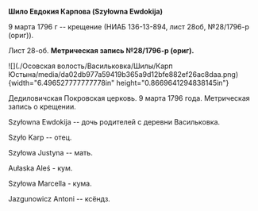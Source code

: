 **Шило Евдокия Карпова (Szyłowna Ewdokija)**

9 марта 1796 г -- крещение (НИАБ 136-13-894, лист 28об, №28/1796-р
(ориг)).

Лист 28-об. **Метрическая запись №28/1796-р (ориг).**

![](./Осовская волость/Васильковка/Шилы/Карп Юстына/media/da02db977a59419b365a9d12bfe882ef26ac8daa.png){width="6.496527777777778in"
height="0.8669641294838145in"}

Дедиловичская Покровская церковь. 9 марта 1796 года. Метрическая запись
о крещении.

Szyłowna Ewdokija -- дочь родителей с деревни Васильковка.

Szyło Karp -- отец.

Szyłowa Justyna -- мать.

Aułaska Aleś - кум.

Szyłowa Marcella - кума.

Jazgunowicz Antoni -- ксёндз.
